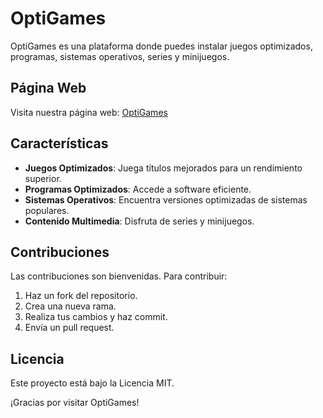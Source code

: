 # OptiGames

OptiGames es una plataforma donde puedes instalar juegos optimizados, programas, sistemas operativos, series y minijuegos.

## Página Web

Visita nuestra página web: [OptiGames](https://optigames-project.github.io/OptiGames/)

## Características

- **Juegos Optimizados**: Juega títulos mejorados para un rendimiento superior.
- **Programas Optimizados**: Accede a software eficiente.
- **Sistemas Operativos**: Encuentra versiones optimizadas de sistemas populares.
- **Contenido Multimedia**: Disfruta de series y minijuegos.

## Contribuciones

Las contribuciones son bienvenidas. Para contribuir:

1. Haz un fork del repositorio.
2. Crea una nueva rama.
3. Realiza tus cambios y haz commit.
4. Envía un pull request.

## Licencia

Este proyecto está bajo la Licencia MIT.

¡Gracias por visitar OptiGames!
